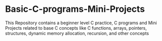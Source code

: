 # Basic-C-programs-Mini-Projects
This Repository contains a beginner level C practice, C programs and Mini Projects related to base C concepts like C functions, arrays, pointers, structures, dynamic memory allocation, recursion, and other concepts 
